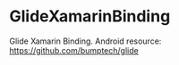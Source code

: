 # GlideXamarinBinding
Glide Xamarin Binding.
Android resource: https://github.com/bumptech/glide
    
